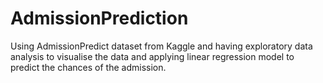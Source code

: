 # AdmissionPrediction
Using AdmissionPredict dataset from Kaggle and having exploratory data analysis to visualise the data and applying linear regression model to predict the chances of the admission. 
